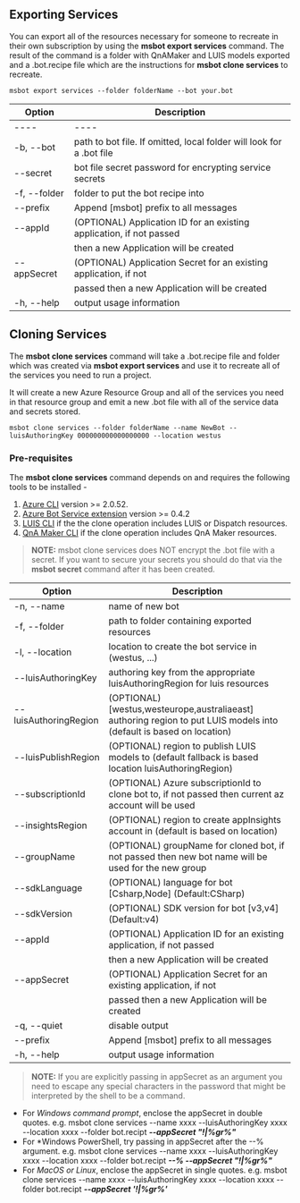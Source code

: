 ## Exporting Services

You can export all of the resources necessary for someone to recreate in their own
subscription by using the **msbot export services** command.  The result of the command is a folder with QnAMaker and LUIS models exported  
and a .bot.recipe file which are the instructions for **msbot clone services** to recreate.

```shell
msbot export services --folder folderName --bot your.bot 
```

| Option                | Description                                                           |
|-----------------------|-----------------------------------------------------------------------|
| ----                  | ----                                                                  |
| -b, --bot <path>      | path to bot file.  If omitted, local folder will look for a .bot file |
| --secret <secret>     | bot file secret password for encrypting service secrets               |
| -f, --folder <folder> | folder to put the bot recipe into                                     |
| --prefix              | Append [msbot] prefix to all messages                                 |
| --appId               | (OPTIONAL) Application ID for an existing application, if not passed  |
|                       | then a new Application will be created                                |
| --appSecret           | (OPTIONAL) Application Secret for an existing application, if not     |
|                       | passed then a new Application will be created                         |
| -h, --help            | output usage information                                              |

## Cloning Services

The **msbot clone services** command will take a .bot.recipe file and folder which was created via
**msbot export services** and use it to recreate all of the services you need to run a project.  

It will create a new Azure Resource Group and all of the services you need in that resource group
and emit a new .bot file with all of the service data and secrets stored.

```shell
msbot clone services --folder folderName --name NewBot --luisAuthoringKey 000000000000000000 --location westus 
```

### Pre-requisites
The **msbot clone services** command depends on and requires the following tools to be installed - 
1. [Azure CLI](https://docs.microsoft.com/en-us/cli/azure/install-azure-cli?view=azure-cli-latest) version >= 2.0.52.
2. [Azure Bot Service extension](https://github.com/Microsoft/botbuilder-tools/tree/master/AzureCli#installation) version >= 0.4.2
3. [LUIS CLI](https://github.com/Microsoft/botbuilder-tools/tree/master/packages/LUIS#installation) if the the clone operation includes LUIS or Dispatch resources.
4. [QnA Maker CLI](https://github.com/Microsoft/botbuilder-tools/tree/master/packages/QnAMaker#as-a-cli) if the clone operation includes QnA Maker resources.

> **NOTE:** msbot clone services does NOT encrypt the .bot file with a secret.  If you want to secure your 
> secrets you should do that via the **msbot secret** command after it has been created.


| Option                                      | Description                                                                                                          |
|---------------------------------------------|----------------------------------------------------------------------------------------------------------------------|
| -n, --name <name>                           | name of new bot                                                                                                      |
| -f, --folder <folder>                       | path to folder containing exported resources                                                                         |
| -l, --location <location>                   | location to create the bot service in (westus, ...)                                                                  |
| --luisAuthoringKey <luisAuthoringKey>       | authoring key from the appropriate luisAuthoringRegion for luis resources                                            |
| --luisAuthoringRegion <luisAuthoringRegion> | (OPTIONAL) [westus,westeurope,australiaeast] authoring region to put LUIS models into (default is based on location) |
| --luisPublishRegion <luisRegion>            | (OPTIONAL) region to publish LUIS models to (default fallback is based location luisAuthoringRegion)                 |
| --subscriptionId <subscriptionId>           | (OPTIONAL) Azure subscriptionId to clone bot to, if not passed then current az account will be used                  |
| --insightsRegion <insightsRegion>           | (OPTIONAL) region to create appInsights account in (default is based on location)                                    |
| --groupName <groupName>                     | (OPTIONAL) groupName for cloned bot, if not passed then new bot name will be used for the new group                  |
| --sdkLanguage <sdkLanguage>                 | (OPTIONAL) language for bot [Csharp,Node] (Default:CSharp)                                                           |
| --sdkVersion <sdkVersion>                   | (OPTIONAL) SDK version for bot [v3,v4] (Default:v4)                                                                  |
| --appId                                     | (OPTIONAL) Application ID for an existing application, if not passed                                                 |
|                                             | then a new Application will be created                                                                               |
| --appSecret                                 | (OPTIONAL) Application Secret for an existing application, if not                                                    |
|                                             | passed then a new Application will be created                                                                        |
| -q, --quiet                                 | disable output                                                                                                       |
| --prefix                                    | Append [msbot] prefix to all messages                                                                                |
| -h, --help                                  | output usage information                                                                                             |


> **NOTE:** If you are explicitly passing in appSecret as an argument you need to escape any special characters in the password that might be interpreted by the shell to be a command. 
- For *Windows command prompt*, enclose the appSecret in double quotes. e.g. 
msbot clone services --name xxxx --luisAuthoringKey xxxx --location xxxx --folder bot.recipt ***--appSecret "!|%gr%"***
- For *Windows PowerShell, try passing in appSecret after the --% argument. e.g. 
msbot clone services --name xxxx --luisAuthoringKey xxxx --location xxxx --folder bot.recipt ***--% --appSecret "!|%gr%"***
- For *MacOS or Linux*, enclose the appSecret in single quotes. e.g. 
msbot clone services --name xxxx --luisAuthoringKey xxxx --location xxxx --folder bot.recipt ***--appSecret '!|%gr%'***
